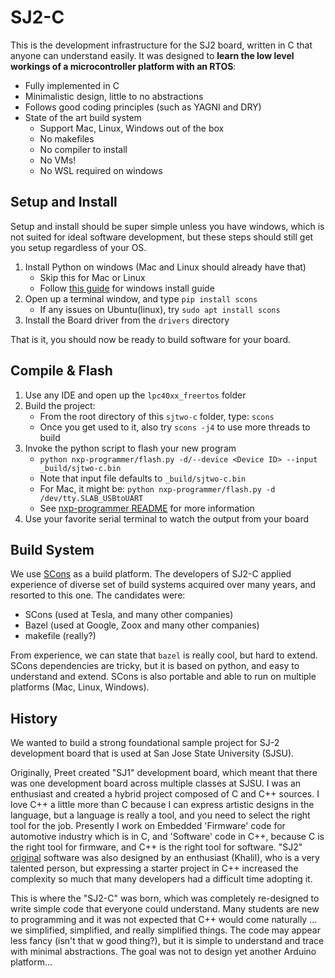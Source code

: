 # SJ2-C

This is the development infrastructure for the SJ2 board, written in C that anyone can understand easily. It was designed to **learn the low level workings of a microcontroller platform with an RTOS**:

- Fully implemented in C
- Minimalistic design, little to no abstractions
- Follows good coding principles (such as YAGNI and DRY)
- State of the art build system
    - Support Mac, Linux, Windows out of the box
    - No makefiles
    - No compiler to install
    - No VMs!
    - No WSL required on windows


## Setup and Install

Setup and install should be super simple unless you have windows, which is not suited for ideal software development, but these steps should still get you setup regardless of your OS.

1. Install Python on windows (Mac and Linux should already have that)
    * Skip this for Mac or Linux
    * Follow [this guide](installs/README.md) for windows install guide
2. Open up a terminal window, and type `pip install scons`
    * If any issues on Ubuntu(linux), try `sudo apt install scons`
3. Install the Board driver from the `drivers` directory

That is it, you should now be ready to build software for your board.


## Compile & Flash

1. Use any IDE and open up the `lpc40xx_freertos` folder
2. Build the project:
    * From the root directory of this `sjtwo-c` folder, type: `scons`
    * Once you get used to it, also try `scons -j4` to use more threads to build
3. Invoke the python script to flash your new program
    * `python nxp-programmer/flash.py -d/--device <Device ID> --input _build/sjtwo-c.bin`
    * Note that input file defaults to `_build/sjtwo-c.bin`
    * For Mac, it might be: `python nxp-programmer/flash.py -d /dev/tty.SLAB_USBtoUART`
    * See [nxp-programmer README](nxp-programmer/README.md) for more information
4. Use your favorite serial terminal to watch the output from your board


## Build System

We use [SCons](https://scons.org/) as a build platform. The developers of SJ2-C applied experience of diverse set of build systems acquired over many years, and resorted to this one. The candidates were:

- SCons (used at Tesla, and many other companies)
- Bazel (used at Google, Zoox and many other companies)
- makefile (really?)

From experience, we can state that `bazel` is really cool, but hard to extend. SCons dependencies are tricky, but it is based on python, and easy to understand and extend. SCons is also portable and able to run on multiple platforms (Mac, Linux, Windows).


## History

We wanted to build a strong foundational sample project for SJ-2 development board that is used at San Jose State University (SJSU).

Originally, Preet created "SJ1" development board, which meant that there was one development board across multiple classes at SJSU. I was an enthusiast and created a hybrid project composed of C and C++ sources. I love C++ a little more than C because I can express artistic designs in the language, but a language is really a tool, and you need to select the right tool for the job. Presently I work on Embedded 'Firmware' code for automotive industry which is in C, and 'Software' code in C++, because C is the right tool for firmware, and C++ is the right tool for software. "SJ2" [original](https://github.com/kammce/SJSU-Dev2) software was also designed by an enthusiast (Khalil), who is a very talented person, but expressing a starter project in C++ increased the complexity so much that many developers had a difficult time adopting it.

This is where the "SJ2-C" was born, which was completely re-designed to write simple code that everyone could understand. Many students are new to programming and it was not expected that C++ would come naturally ... we simplified, simplified, and really simplified things. The code may appear less fancy (isn't that w good thing?), but it is simple to understand and trace with minimal abstractions. The goal was not to design yet another Arduino platform...
